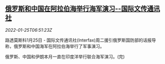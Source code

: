 <!--1643094062000-->
[俄罗斯和中国在阿拉伯海举行海军演习--国际文传通讯社](https://cn.reuters.com/article/interfax-russia-china-joint-exercise-012-idCNKBS2JZ0HQ)
------

<div><i>2022-01-25T06:51:23Z</i></div><p>路透莫斯科1月25日 - 国际文传通讯社(Interfax)周二援引俄罗斯国防部的话报导称，俄罗斯和中国海军在阿拉伯海举行了军事演习。</p><p>俄罗斯、中国和伊朗本月一直在印度洋举行联合海军演习。(完)</p>
